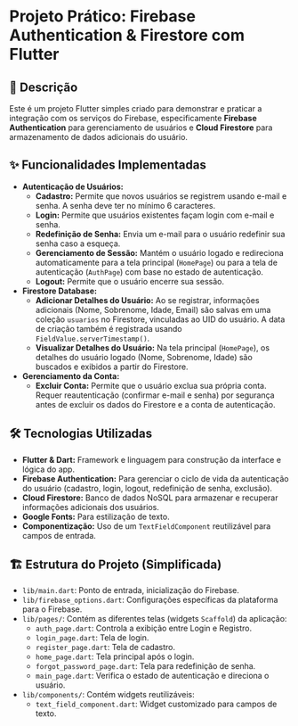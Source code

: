 # Projeto Prático: Firebase Authentication & Firestore com Flutter

## 📝 Descrição

Este é um projeto Flutter simples criado para demonstrar e praticar a integração com os serviços do Firebase, especificamente **Firebase Authentication** para gerenciamento de usuários e **Cloud Firestore** para armazenamento de dados adicionais do usuário.

## ✨ Funcionalidades Implementadas

* **Autenticação de Usuários:**
    * **Cadastro:** Permite que novos usuários se registrem usando e-mail e senha. A senha deve ter no mínimo 6 caracteres.
    * **Login:** Permite que usuários existentes façam login com e-mail e senha.
    * **Redefinição de Senha:** Envia um e-mail para o usuário redefinir sua senha caso a esqueça.
    * **Gerenciamento de Sessão:** Mantém o usuário logado e redireciona automaticamente para a tela principal (`HomePage`) ou para a tela de autenticação (`AuthPage`) com base no estado de autenticação.
    * **Logout:** Permite que o usuário encerre sua sessão.
* **Firestore Database:**
    * **Adicionar Detalhes do Usuário:** Ao se registrar, informações adicionais (Nome, Sobrenome, Idade, Email) são salvas em uma coleção `usuarios` no Firestore, vinculadas ao UID do usuário. A data de criação também é registrada usando `FieldValue.serverTimestamp()`.
    * **Visualizar Detalhes do Usuário:** Na tela principal (`HomePage`), os detalhes do usuário logado (Nome, Sobrenome, Idade) são buscados e exibidos a partir do Firestore.
* **Gerenciamento da Conta:**
    * **Excluir Conta:** Permite que o usuário exclua sua própria conta. Requer reautenticação (confirmar e-mail e senha) por segurança antes de excluir os dados do Firestore e a conta de autenticação.

## 🛠️ Tecnologias Utilizadas

* **Flutter & Dart:** Framework e linguagem para construção da interface e lógica do app.
* **Firebase Authentication:** Para gerenciar o ciclo de vida da autenticação do usuário (cadastro, login, logout, redefinição de senha, exclusão).
* **Cloud Firestore:** Banco de dados NoSQL para armazenar e recuperar informações adicionais dos usuários.
* **Google Fonts:** Para estilização de texto.
* **Componentização:** Uso de um `TextFieldComponent` reutilizável para campos de entrada.

## 🏗️ Estrutura do Projeto (Simplificada)

* `lib/main.dart`: Ponto de entrada, inicialização do Firebase.
* `lib/firebase_options.dart`: Configurações específicas da plataforma para o Firebase.
* `lib/pages/`: Contém as diferentes telas (widgets `Scaffold`) da aplicação:
    * `auth_page.dart`: Controla a exibição entre Login e Registro.
    * `login_page.dart`: Tela de login.
    * `register_page.dart`: Tela de cadastro.
    * `home_page.dart`: Tela principal após o login.
    * `forgot_password_page.dart`: Tela para redefinição de senha.
    * `main_page.dart`: Verifica o estado de autenticação e direciona o usuário.
* `lib/components/`: Contém widgets reutilizáveis:
    * `text_field_component.dart`: Widget customizado para campos de texto.
